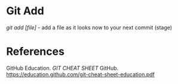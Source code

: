 # Git Add 

*git add [file]* - add a file as it looks now to your 
		   next commit (stage) 


# References 
GitHub Education. *GIT CHEAT SHEET* 
	GitHub. <https://education.github.com/git-cheat-sheet-education.pdf> 
